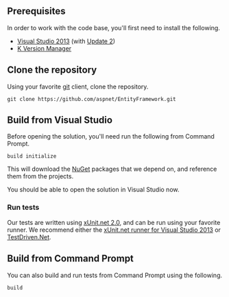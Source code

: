 ## Prerequisites
In order to work with the code base, you'll first need to install the following.

* [Visual Studio 2013](http://www.microsoft.com/visualstudio/downloads) (with [Update 2](http://go.microsoft.com/fwlink/?LinkId=390521))
* [K Version Manager](https://github.com/aspnet/Home/wiki/version-manager)

## Clone the repository
Using your favorite [git](http://git-scm.com/) client, clone the repository.

``` Batchfile
git clone https://github.com/aspnet/EntityFramework.git
```

## Build from Visual Studio
Before opening the solution, you'll need run the following from Command Prompt.

``` Batchfile
build initialize
```

This will download the [NuGet](http://www.nuget.org/) packages that we depend on, and reference them from the projects.

You should be able to open the solution in Visual Studio now.

### Run tests

Our tests are written using [xUnit.net 2.0](https://github.com/xunit/xunit), and can be run using your favorite runner. We recommend either the [xUnit.net runner for Visual Studio 2013](http://visualstudiogallery.msdn.microsoft.com/463c5987-f82b-46c8-a97e-b1cde42b9099) or [TestDriven.Net](http://www.testdriven.net/).

## Build from Command Prompt
You can also build and run tests from Command Prompt using the following.
``` Batchfile
build
```